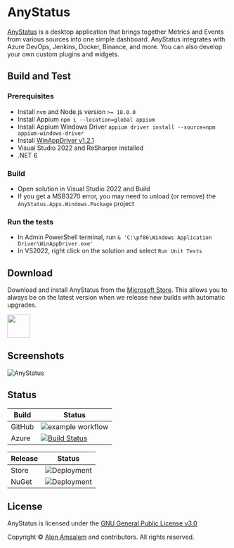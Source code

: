 # AnyStatus

[AnyStatus](https://www.anystat.us) is a desktop application that brings together Metrics and Events from various sources into one simple dashboard. AnyStatus integrates with Azure DevOps, Jenkins, Docker, Binance, and more. You can also develop your own custom plugins and widgets.

## Build and Test

### Prerequisites

- Install `nvm` and Node.js version `>= 18.0.0`
- Install Appium `npm i --location=global appium`
- Install Appium Windows Driver `appium driver install --source=npm appium-windows-driver`
- Install [WinAppDriver v1.2.1](https://github.com/microsoft/WinAppDriver/releases/download/v1.2.1/WindowsApplicationDriver_1.2.1.msi)
- Visual Studio 2022 and ReSharper installed
- .NET 6

### Build

- Open solution in Visual Studio 2022 and Build
- If you get a MSB3270 error, you may need to unload (or remove) the `AnyStatus.Apps.Windows.Package` project

### Run the tests

- In Admin PowerShell terminal, run `& 'C:\pf86\Windows Application Driver\WinAppDriver.exe'`
- In VS2022, right click on the solution and select `Run Unit Tests`

## Download

Download and install AnyStatus from the [Microsoft Store](https://www.microsoft.com/en-us/p/anystatus/9p044vpk62sb). This allows you to always be on the latest version when we release new builds with automatic upgrades.

<a href="https://www.microsoft.com/en-us/p/anystatus/9p044vpk62sb"><img height="52" src="art/download.png"></img></a>

## Screenshots

![AnyStatus](https://www.anystat.us/assets/images/screenshots/anystatus-3.0.293-preview.png)

## Status

|Build|Status|
|-------|------|
|GitHub|![example workflow](https://github.com/anystatus/anystatus/actions/workflows/dotnet.yml/badge.svg)|
|Azure|[![Build Status](https://dev.azure.com/anystatus/AnyStatus/_apis/build/status/AnyStatus?repoName=AnyStatus%2FAnyStatus&branchName=main)](https://dev.azure.com/anystatus/AnyStatus/_build/latest?definitionId=1&repoName=AnyStatus%2FAnyStatus&branchName=main)|

|Release|Status|
|-------|------|
|Store|![Deployment](https://vsrm.dev.azure.com/anystatus/_apis/public/Release/badge/dca19306-f20b-4442-9d85-cd9c57ec81bf/1/5)|
|NuGet|![Deployment](https://vsrm.dev.azure.com/anystatus/_apis/public/Release/badge/dca19306-f20b-4442-9d85-cd9c57ec81bf/2/6)|

## License

AnyStatus is licensed under the [GNU General Public License v3.0](LICENSE)

Copyright © [Alon Amsalem](https://www.alonam.com) and contributors. All rights reserved.
